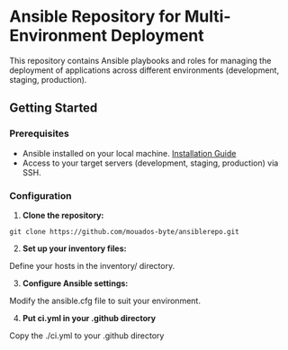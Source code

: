 # Ansible Repository for Multi-Environment Deployment

This repository contains Ansible playbooks and roles for managing the deployment of applications across different environments (development, staging, production).

## Getting Started

### Prerequisites

- Ansible installed on your local machine. [Installation Guide](https://docs.ansible.com/ansible/latest/installation_guide/intro_installation.html)
- Access to your target servers (development, staging, production) via SSH.

### Configuration

1. **Clone the repository:**
  
  ```git clone https://github.com/mouados-byte/ansiblerepo.git```

2. **Set up your inventory files:**

Define your hosts in the inventory/ directory.

3. **Configure Ansible settings:**

Modify the ansible.cfg file to suit your environment.

4. **Put ci.yml in your .github directory**

Copy the ./ci.yml to your .github directory
